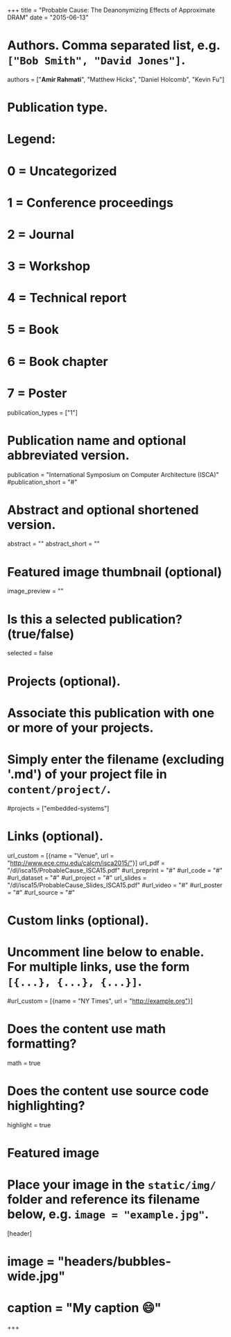 +++
title = "Probable Cause: The Deanonymizing Effects of Approximate DRAM"
date = "2015-06-13"

# Authors. Comma separated list, e.g. `["Bob Smith", "David Jones"]`.
authors = ["**Amir Rahmati**", "Matthew Hicks", "Daniel Holcomb", "Kevin Fu"]

# Publication type.
# Legend:
# 0 = Uncategorized
# 1 = Conference proceedings
# 2 = Journal
# 3 = Workshop
# 4 = Technical report
# 5 = Book
# 6 = Book chapter
# 7 = Poster
publication_types = ["1"]

# Publication name and optional abbreviated version.
publication = "International Symposium on Computer Architecture (ISCA)"
#publication_short = "#"

# Abstract and optional shortened version.
abstract = ""
abstract_short = ""

# Featured image thumbnail (optional)
image_preview = ""

# Is this a selected publication? (true/false)
selected = false

# Projects (optional).
#   Associate this publication with one or more of your projects.
#   Simply enter the filename (excluding '.md') of your project file in `content/project/`.
#projects = ["embedded-systems"]

# Links (optional).
url_custom = [{name = "Venue", url = "http://www.ece.cmu.edu/calcm/isca2015/"}]
url_pdf = "/dl/isca15/ProbableCause_ISCA15.pdf"
#url_preprint = "#"
#url_code = "#"
#url_dataset = "#"
#url_project = "#"
url_slides = "/dl/isca15/ProbableCause_Slides_ISCA15.pdf"
#url_video = "#"
#url_poster = "#"
#url_source = "#"


# Custom links (optional).
#   Uncomment line below to enable. For multiple links, use the form `[{...}, {...}, {...}]`.
#url_custom = [{name = "NY Times", url = "http://example.org"}]

# Does the content use math formatting?
math = true

# Does the content use source code highlighting?
highlight = true

# Featured image
# Place your image in the `static/img/` folder and reference its filename below, e.g. `image = "example.jpg"`.
[header]
# image = "headers/bubbles-wide.jpg"
# caption = "My caption :smile:"

+++
